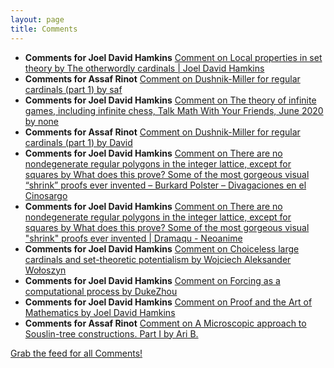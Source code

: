```yaml
---
layout: page
title: Comments
---
```


* **Comments for Joel David Hamkins** [Comment on Local properties in set theory by The otherwordly cardinals \| Joel David Hamkins](http://jdh.hamkins.org/local-properties-in-set-theory/#comment-10930)
* **Comments for Assaf Rinot** [Comment on Dushnik-Miller for regular cardinals (part 1) by saf](http://blog.assafrinot.com/?p=588#comment-830)
* **Comments for Joel David Hamkins** [Comment on The theory of infinite games, including infinite chess, Talk Math With Your Friends, June 2020 by none](http://jdh.hamkins.org/theory-of-infinite-games-tmwyf-june-2020/#comment-10928)
* **Comments for Assaf Rinot** [Comment on Dushnik-Miller for regular cardinals (part 1) by David](http://blog.assafrinot.com/?p=588#comment-818)
* **Comments for Joel David Hamkins** [Comment on There are no nondegenerate regular polygons in the integer lattice, except for squares by What does this prove? Some of the most gorgeous visual “shrink” proofs ever invented – Burkard Polster – Divagaciones en el Cinosargo](http://jdh.hamkins.org/no-regular-polygons-in-the-integer-lattice/#comment-10927)
* **Comments for Joel David Hamkins** [Comment on There are no nondegenerate regular polygons in the integer lattice, except for squares by What does this prove? Some of the most gorgeous visual "shrink" proofs ever invented \| Dramaqu - Neoanime](http://jdh.hamkins.org/no-regular-polygons-in-the-integer-lattice/#comment-10926)
* **Comments for Joel David Hamkins** [Comment on Choiceless large cardinals and set-theoretic potentialism by Wojciech Aleksander Wołoszyn](http://jdh.hamkins.org/choiceless-large-cardinals-and-set-theoretic-potentialism/#comment-10924)
* **Comments for Joel David Hamkins** [Comment on Forcing as a computational process by DukeZhou](http://jdh.hamkins.org/forcing-as-a-computational-process/#comment-10917)
* **Comments for Joel David Hamkins** [Comment on Proof and the Art of Mathematics by Joel David Hamkins](http://jdh.hamkins.org/proof-and-the-art-of-mathematics/#comment-10913)
* **Comments for Assaf Rinot** [Comment on A Microscopic approach to Souslin-tree constructions. Part I by Ari B.](http://blog.assafrinot.com/?p=4059#comment-814)

[Grab the feed for all Comments!](Comments.xml)

